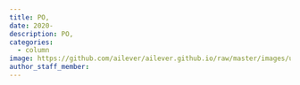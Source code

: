 ```yaml
---
title: PO,
date: 2020-
description: PO, 
categories:
  - column
image: https://github.com/ailever/ailever.github.io/raw/master/images/unsplash/gray_Politics.png
author_staff_member:
---
```



